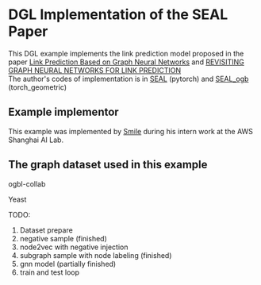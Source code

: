 # DGL Implementation of the SEAL Paper
This DGL example implements the link prediction model proposed in the paper 
[Link Prediction Based on Graph Neural Networks](https://arxiv.org/pdf/1802.09691.pdf) 
and [REVISITING GRAPH NEURAL NETWORKS FOR LINK PREDICTION](https://arxiv.org/pdf/2010.16103.pdf)  
The author's codes of implementation is in [SEAL](https://github.com/muhanzhang/SEAL) (pytorch)
and [SEAL_ogb](https://github.com/facebookresearch/SEAL_OGB) (torch_geometric)

Example implementor
----------------------
This example was implemented by [Smile](https://github.com/Smilexuhc) during his intern work at the AWS Shanghai AI Lab.

The graph dataset used in this example 
---------------------------------------

ogbl-collab

Yeast

TODO:  
1. Dataset prepare
2. negative sample  (finished)
3. node2vec with negative injection  
4. subgraph sample with node labeling  (finished)
5. gnn model (partially finished)
6. train and test loop 

